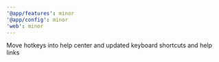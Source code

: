 ```yaml
---
'@app/features': minor
'@app/config': minor
'web': minor
---
```


Move hotkeys into help center and updated keyboard shortcuts and help links
